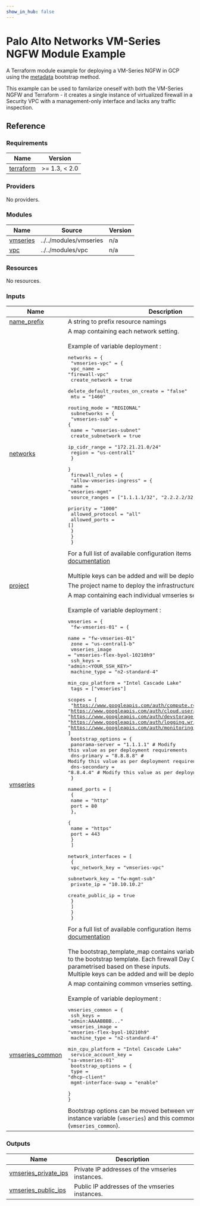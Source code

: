 ```yaml
---
show_in_hub: false
---
```

# Palo Alto Networks VM-Series NGFW Module Example

A Terraform module example for deploying a VM-Series NGFW in GCP using the [metadata](https://docs.paloaltonetworks.com/vm-series/10-2/vm-series-deployment/bootstrap-the-vm-series-firewall/choose-a-bootstrap-method#idf6412176-e973-488e-9d7a-c568fe1e33a9) bootstrap method.

This example can be used to familarize oneself with both the VM-Series NGFW and Terraform - it creates a single instance of virtualized firewall in a Security VPC with a management-only interface and lacks any traffic inspection.

## Reference
<!-- BEGINNING OF PRE-COMMIT-TERRAFORM DOCS HOOK -->
### Requirements

| Name | Version |
|------|---------|
| <a name="requirement_terraform"></a> [terraform](#requirement\_terraform) | >= 1.3, < 2.0 |

### Providers

No providers.

### Modules

| Name | Source | Version |
|------|--------|---------|
| <a name="module_vmseries"></a> [vmseries](#module\_vmseries) | ../../modules/vmseries | n/a |
| <a name="module_vpc"></a> [vpc](#module\_vpc) | ../../modules/vpc | n/a |

### Resources

No resources.

### Inputs

| Name | Description | Type | Default | Required |
|------|-------------|------|---------|:--------:|
| <a name="input_name_prefix"></a> [name\_prefix](#input\_name\_prefix) | A string to prefix resource namings | `string` | `""` | no |
| <a name="input_networks"></a> [networks](#input\_networks) | A map containing each network setting.<br/><br/>Example of variable deployment :<pre>networks = {<br/>  "vmseries-vpc" = {<br/>    vpc_name                        = "firewall-vpc"<br/>    create_network                  = true<br/>    delete_default_routes_on_create = "false"<br/>    mtu                             = "1460"<br/>    routing_mode                    = "REGIONAL"<br/>    subnetworks = {<br/>      "vmseries-sub" = {<br/>        name              = "vmseries-subnet"<br/>        create_subnetwork = true<br/>        ip_cidr_range     = "172.21.21.0/24"<br/>        region            = "us-central1"<br/>      }<br/>    }<br/>    firewall_rules = {<br/>      "allow-vmseries-ingress" = {<br/>        name             = "vmseries-mgmt"<br/>        source_ranges    = ["1.1.1.1/32", "2.2.2.2/32"]<br/>        priority         = "1000"<br/>        allowed_protocol = "all"<br/>        allowed_ports    = []<br/>      }<br/>    }<br/>  }</pre>For a full list of available configuration items - please refer to [module documentation](https://github.com/PaloAltoNetworks/terraform-google-swfw-modules/tree/main/modules/vpc#input_networks)<br/><br/>Multiple keys can be added and will be deployed by the code | `any` | n/a | yes |
| <a name="input_project"></a> [project](#input\_project) | The project name to deploy the infrastructure in to. | `string` | `null` | no |
| <a name="input_vmseries"></a> [vmseries](#input\_vmseries) | A map containing each individual vmseries setting.<br/><br/>Example of variable deployment :<pre>vmseries = {<br/>    "fw-vmseries-01" = {<br/>      name             = "fw-vmseries-01"<br/>      zone             = "us-central1-b"<br/>      vmseries_image   = "vmseries-flex-byol-10210h9"<br/>      ssh_keys         = "admin:<YOUR_SSH_KEY>"<br/>      machine_type     = "n2-standard-4"<br/>      min_cpu_platform = "Intel Cascade Lake"<br/>      tags             = ["vmseries"]<br/>      scopes = [<br/>        "https://www.googleapis.com/auth/compute.readonly",<br/>        "https://www.googleapis.com/auth/cloud.useraccounts.readonly",<br/>        "https://www.googleapis.com/auth/devstorage.read_only",<br/>        "https://www.googleapis.com/auth/logging.write",<br/>        "https://www.googleapis.com/auth/monitoring.write",<br/>      ]<br/>      bootstrap_options = {<br/>        panorama-server = "1.1.1.1" # Modify this value as per deployment requirements<br/>        dns-primary     = "8.8.8.8" # Modify this value as per deployment requirements<br/>        dns-secondary   = "8.8.4.4" # Modify this value as per deployment requirements<br/>      }<br/>      named_ports = [<br/>        {<br/>          name = "http"<br/>          port = 80<br/>        },<br/>        {<br/>          name = "https"<br/>          port = 443<br/>        }<br/>      ]<br/>      network_interfaces = [<br/>        {<br/>          vpc_network_key  = "vmseries-vpc"<br/>          subnetwork_key   = "fw-mgmt-sub"<br/>          private_ip       = "10.10.10.2"<br/>          create_public_ip = true<br/>        }<br/>      ]<br/>    }<br/>  }</pre>For a full list of available configuration items - please refer to [module documentation](https://github.com/PaloAltoNetworks/terraform-google-swfw-modules/tree/main/modules/vmseries#inputs)<br/><br/>The bootstrap\_template\_map contains variables that will be applied to the bootstrap template. Each firewall Day 0 bootstrap will be parametrised based on these inputs.<br/>Multiple keys can be added and will be deployed by the code. | `any` | n/a | yes |
| <a name="input_vmseries_common"></a> [vmseries\_common](#input\_vmseries\_common) | A map containing common vmseries setting.<br/><br/>Example of variable deployment :<pre>vmseries_common = {<br/>  ssh_keys            = "admin:AAAABBBB..."<br/>  vmseries_image      = "vmseries-flex-byol-10210h9"<br/>  machine_type        = "n2-standard-4"<br/>  min_cpu_platform    = "Intel Cascade Lake"<br/>  service_account_key = "sa-vmseries-01"<br/>  bootstrap_options = {<br/>    type                = "dhcp-client"<br/>    mgmt-interface-swap = "enable"<br/>  }<br/>}</pre>Bootstrap options can be moved between vmseries individual instance variable (`vmseries`) and this common vmserie variable (`vmseries_common`). | `map` | `{}` | no |

### Outputs

| Name | Description |
|------|-------------|
| <a name="output_vmseries_private_ips"></a> [vmseries\_private\_ips](#output\_vmseries\_private\_ips) | Private IP addresses of the vmseries instances. |
| <a name="output_vmseries_public_ips"></a> [vmseries\_public\_ips](#output\_vmseries\_public\_ips) | Public IP addresses of the vmseries instances. |
<!-- END OF PRE-COMMIT-TERRAFORM DOCS HOOK -->
